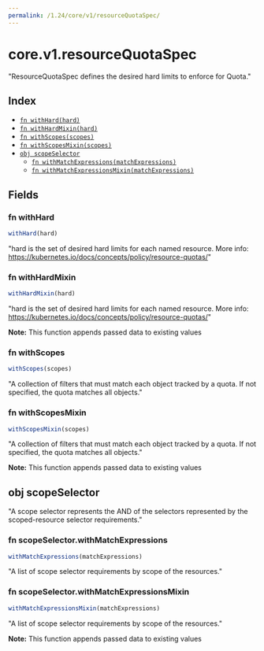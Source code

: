```yaml
---
permalink: /1.24/core/v1/resourceQuotaSpec/
---
```


# core.v1.resourceQuotaSpec

"ResourceQuotaSpec defines the desired hard limits to enforce for Quota."

## Index

* [`fn withHard(hard)`](#fn-withhard)
* [`fn withHardMixin(hard)`](#fn-withhardmixin)
* [`fn withScopes(scopes)`](#fn-withscopes)
* [`fn withScopesMixin(scopes)`](#fn-withscopesmixin)
* [`obj scopeSelector`](#obj-scopeselector)
  * [`fn withMatchExpressions(matchExpressions)`](#fn-scopeselectorwithmatchexpressions)
  * [`fn withMatchExpressionsMixin(matchExpressions)`](#fn-scopeselectorwithmatchexpressionsmixin)

## Fields

### fn withHard

```ts
withHard(hard)
```

"hard is the set of desired hard limits for each named resource. More info: https://kubernetes.io/docs/concepts/policy/resource-quotas/"

### fn withHardMixin

```ts
withHardMixin(hard)
```

"hard is the set of desired hard limits for each named resource. More info: https://kubernetes.io/docs/concepts/policy/resource-quotas/"

**Note:** This function appends passed data to existing values

### fn withScopes

```ts
withScopes(scopes)
```

"A collection of filters that must match each object tracked by a quota. If not specified, the quota matches all objects."

### fn withScopesMixin

```ts
withScopesMixin(scopes)
```

"A collection of filters that must match each object tracked by a quota. If not specified, the quota matches all objects."

**Note:** This function appends passed data to existing values

## obj scopeSelector

"A scope selector represents the AND of the selectors represented by the scoped-resource selector requirements."

### fn scopeSelector.withMatchExpressions

```ts
withMatchExpressions(matchExpressions)
```

"A list of scope selector requirements by scope of the resources."

### fn scopeSelector.withMatchExpressionsMixin

```ts
withMatchExpressionsMixin(matchExpressions)
```

"A list of scope selector requirements by scope of the resources."

**Note:** This function appends passed data to existing values